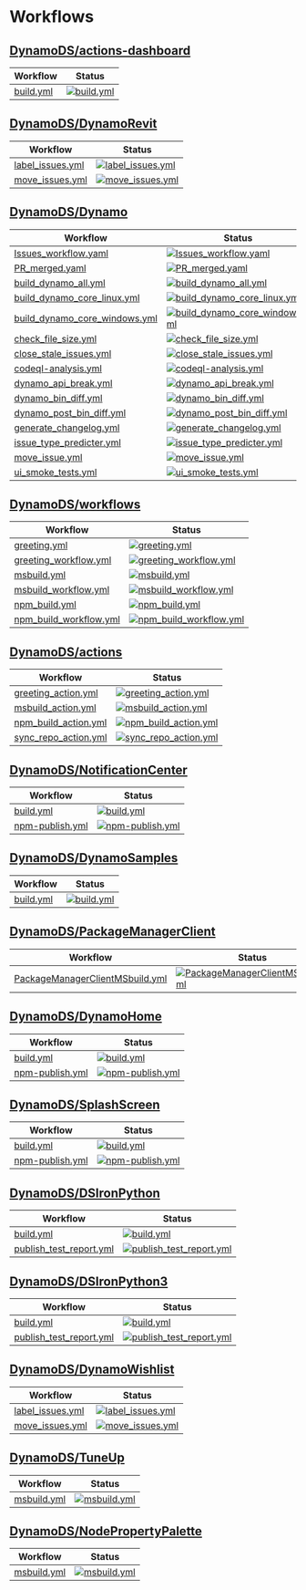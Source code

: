 # Workflows

## [DynamoDS/actions-dashboard](https://github.com/DynamoDS/actions-dashboard)

Workflow | Status
---------|--------
[build.yml](https://github.com/DynamoDS/actions-dashboard/actions/workflows/build.yml) | [![build.yml](https://github.com/DynamoDS/actions-dashboard/actions/workflows/build.yml/badge.svg)](https://github.com/DynamoDS/actions-dashboard/actions/workflows/build.yml)

## [DynamoDS/DynamoRevit](https://github.com/DynamoDS/DynamoRevit)

Workflow | Status
---------|--------
[label_issues.yml](https://github.com/DynamoDS/DynamoRevit/actions/workflows/label_issues.yml) | [![label_issues.yml](https://github.com/DynamoDS/DynamoRevit/actions/workflows/label_issues.yml/badge.svg)](https://github.com/DynamoDS/DynamoRevit/actions/workflows/label_issues.yml)
[move_issues.yml](https://github.com/DynamoDS/DynamoRevit/actions/workflows/move_issues.yml) | [![move_issues.yml](https://github.com/DynamoDS/DynamoRevit/actions/workflows/move_issues.yml/badge.svg)](https://github.com/DynamoDS/DynamoRevit/actions/workflows/move_issues.yml)

## [DynamoDS/Dynamo](https://github.com/DynamoDS/Dynamo)

Workflow | Status
---------|--------
[Issues_workflow.yaml](https://github.com/DynamoDS/Dynamo/actions/workflows/Issues_workflow.yaml) | [![Issues_workflow.yaml](https://github.com/DynamoDS/Dynamo/actions/workflows/Issues_workflow.yaml/badge.svg)](https://github.com/DynamoDS/Dynamo/actions/workflows/Issues_workflow.yaml)
[PR_merged.yaml](https://github.com/DynamoDS/Dynamo/actions/workflows/PR_merged.yaml) | [![PR_merged.yaml](https://github.com/DynamoDS/Dynamo/actions/workflows/PR_merged.yaml/badge.svg)](https://github.com/DynamoDS/Dynamo/actions/workflows/PR_merged.yaml)
[build_dynamo_all.yml](https://github.com/DynamoDS/Dynamo/actions/workflows/build_dynamo_all.yml) | [![build_dynamo_all.yml](https://github.com/DynamoDS/Dynamo/actions/workflows/build_dynamo_all.yml/badge.svg)](https://github.com/DynamoDS/Dynamo/actions/workflows/build_dynamo_all.yml)
[build_dynamo_core_linux.yml](https://github.com/DynamoDS/Dynamo/actions/workflows/build_dynamo_core_linux.yml) | [![build_dynamo_core_linux.yml](https://github.com/DynamoDS/Dynamo/actions/workflows/build_dynamo_core_linux.yml/badge.svg)](https://github.com/DynamoDS/Dynamo/actions/workflows/build_dynamo_core_linux.yml)
[build_dynamo_core_windows.yml](https://github.com/DynamoDS/Dynamo/actions/workflows/build_dynamo_core_windows.yml) | [![build_dynamo_core_windows.yml](https://github.com/DynamoDS/Dynamo/actions/workflows/build_dynamo_core_windows.yml/badge.svg)](https://github.com/DynamoDS/Dynamo/actions/workflows/build_dynamo_core_windows.yml)
[check_file_size.yml](https://github.com/DynamoDS/Dynamo/actions/workflows/check_file_size.yml) | [![check_file_size.yml](https://github.com/DynamoDS/Dynamo/actions/workflows/check_file_size.yml/badge.svg)](https://github.com/DynamoDS/Dynamo/actions/workflows/check_file_size.yml)
[close_stale_issues.yml](https://github.com/DynamoDS/Dynamo/actions/workflows/close_stale_issues.yml) | [![close_stale_issues.yml](https://github.com/DynamoDS/Dynamo/actions/workflows/close_stale_issues.yml/badge.svg)](https://github.com/DynamoDS/Dynamo/actions/workflows/close_stale_issues.yml)
[codeql-analysis.yml](https://github.com/DynamoDS/Dynamo/actions/workflows/codeql-analysis.yml) | [![codeql-analysis.yml](https://github.com/DynamoDS/Dynamo/actions/workflows/codeql-analysis.yml/badge.svg)](https://github.com/DynamoDS/Dynamo/actions/workflows/codeql-analysis.yml)
[dynamo_api_break.yml](https://github.com/DynamoDS/Dynamo/actions/workflows/dynamo_api_break.yml) | [![dynamo_api_break.yml](https://github.com/DynamoDS/Dynamo/actions/workflows/dynamo_api_break.yml/badge.svg)](https://github.com/DynamoDS/Dynamo/actions/workflows/dynamo_api_break.yml)
[dynamo_bin_diff.yml](https://github.com/DynamoDS/Dynamo/actions/workflows/dynamo_bin_diff.yml) | [![dynamo_bin_diff.yml](https://github.com/DynamoDS/Dynamo/actions/workflows/dynamo_bin_diff.yml/badge.svg)](https://github.com/DynamoDS/Dynamo/actions/workflows/dynamo_bin_diff.yml)
[dynamo_post_bin_diff.yml](https://github.com/DynamoDS/Dynamo/actions/workflows/dynamo_post_bin_diff.yml) | [![dynamo_post_bin_diff.yml](https://github.com/DynamoDS/Dynamo/actions/workflows/dynamo_post_bin_diff.yml/badge.svg)](https://github.com/DynamoDS/Dynamo/actions/workflows/dynamo_post_bin_diff.yml)
[generate_changelog.yml](https://github.com/DynamoDS/Dynamo/actions/workflows/generate_changelog.yml) | [![generate_changelog.yml](https://github.com/DynamoDS/Dynamo/actions/workflows/generate_changelog.yml/badge.svg)](https://github.com/DynamoDS/Dynamo/actions/workflows/generate_changelog.yml)
[issue_type_predicter.yml](https://github.com/DynamoDS/Dynamo/actions/workflows/issue_type_predicter.yml) | [![issue_type_predicter.yml](https://github.com/DynamoDS/Dynamo/actions/workflows/issue_type_predicter.yml/badge.svg)](https://github.com/DynamoDS/Dynamo/actions/workflows/issue_type_predicter.yml)
[move_issue.yml](https://github.com/DynamoDS/Dynamo/actions/workflows/move_issue.yml) | [![move_issue.yml](https://github.com/DynamoDS/Dynamo/actions/workflows/move_issue.yml/badge.svg)](https://github.com/DynamoDS/Dynamo/actions/workflows/move_issue.yml)
[ui_smoke_tests.yml](https://github.com/DynamoDS/Dynamo/actions/workflows/ui_smoke_tests.yml) | [![ui_smoke_tests.yml](https://github.com/DynamoDS/Dynamo/actions/workflows/ui_smoke_tests.yml/badge.svg)](https://github.com/DynamoDS/Dynamo/actions/workflows/ui_smoke_tests.yml)

## [DynamoDS/workflows](https://github.com/DynamoDS/workflows)

Workflow | Status
---------|--------
[greeting.yml](https://github.com/DynamoDS/workflows/actions/workflows/greeting.yml) | [![greeting.yml](https://github.com/DynamoDS/workflows/actions/workflows/greeting.yml/badge.svg)](https://github.com/DynamoDS/workflows/actions/workflows/greeting.yml)
[greeting_workflow.yml](https://github.com/DynamoDS/workflows/actions/workflows/greeting_workflow.yml) | [![greeting_workflow.yml](https://github.com/DynamoDS/workflows/actions/workflows/greeting_workflow.yml/badge.svg)](https://github.com/DynamoDS/workflows/actions/workflows/greeting_workflow.yml)
[msbuild.yml](https://github.com/DynamoDS/workflows/actions/workflows/msbuild.yml) | [![msbuild.yml](https://github.com/DynamoDS/workflows/actions/workflows/msbuild.yml/badge.svg)](https://github.com/DynamoDS/workflows/actions/workflows/msbuild.yml)
[msbuild_workflow.yml](https://github.com/DynamoDS/workflows/actions/workflows/msbuild_workflow.yml) | [![msbuild_workflow.yml](https://github.com/DynamoDS/workflows/actions/workflows/msbuild_workflow.yml/badge.svg)](https://github.com/DynamoDS/workflows/actions/workflows/msbuild_workflow.yml)
[npm_build.yml](https://github.com/DynamoDS/workflows/actions/workflows/npm_build.yml) | [![npm_build.yml](https://github.com/DynamoDS/workflows/actions/workflows/npm_build.yml/badge.svg)](https://github.com/DynamoDS/workflows/actions/workflows/npm_build.yml)
[npm_build_workflow.yml](https://github.com/DynamoDS/workflows/actions/workflows/npm_build_workflow.yml) | [![npm_build_workflow.yml](https://github.com/DynamoDS/workflows/actions/workflows/npm_build_workflow.yml/badge.svg)](https://github.com/DynamoDS/workflows/actions/workflows/npm_build_workflow.yml)

## [DynamoDS/actions](https://github.com/DynamoDS/actions)

Workflow | Status
---------|--------
[greeting_action.yml](https://github.com/DynamoDS/actions/actions/workflows/greeting_action.yml) | [![greeting_action.yml](https://github.com/DynamoDS/actions/actions/workflows/greeting_action.yml/badge.svg)](https://github.com/DynamoDS/actions/actions/workflows/greeting_action.yml)
[msbuild_action.yml](https://github.com/DynamoDS/actions/actions/workflows/msbuild_action.yml) | [![msbuild_action.yml](https://github.com/DynamoDS/actions/actions/workflows/msbuild_action.yml/badge.svg)](https://github.com/DynamoDS/actions/actions/workflows/msbuild_action.yml)
[npm_build_action.yml](https://github.com/DynamoDS/actions/actions/workflows/npm_build_action.yml) | [![npm_build_action.yml](https://github.com/DynamoDS/actions/actions/workflows/npm_build_action.yml/badge.svg)](https://github.com/DynamoDS/actions/actions/workflows/npm_build_action.yml)
[sync_repo_action.yml](https://github.com/DynamoDS/actions/actions/workflows/sync_repo_action.yml) | [![sync_repo_action.yml](https://github.com/DynamoDS/actions/actions/workflows/sync_repo_action.yml/badge.svg)](https://github.com/DynamoDS/actions/actions/workflows/sync_repo_action.yml)

## [DynamoDS/NotificationCenter](https://github.com/DynamoDS/NotificationCenter)

Workflow | Status
---------|--------
[build.yml](https://github.com/DynamoDS/NotificationCenter/actions/workflows/build.yml) | [![build.yml](https://github.com/DynamoDS/NotificationCenter/actions/workflows/build.yml/badge.svg)](https://github.com/DynamoDS/NotificationCenter/actions/workflows/build.yml)
[npm-publish.yml](https://github.com/DynamoDS/NotificationCenter/actions/workflows/npm-publish.yml) | [![npm-publish.yml](https://github.com/DynamoDS/NotificationCenter/actions/workflows/npm-publish.yml/badge.svg)](https://github.com/DynamoDS/NotificationCenter/actions/workflows/npm-publish.yml)

## [DynamoDS/DynamoSamples](https://github.com/DynamoDS/DynamoSamples)

Workflow | Status
---------|--------
[build.yml](https://github.com/DynamoDS/DynamoSamples/actions/workflows/build.yml) | [![build.yml](https://github.com/DynamoDS/DynamoSamples/actions/workflows/build.yml/badge.svg)](https://github.com/DynamoDS/DynamoSamples/actions/workflows/build.yml)

## [DynamoDS/PackageManagerClient](https://github.com/DynamoDS/PackageManagerClient)

Workflow | Status
---------|--------
[PackageManagerClientMSbuild.yml](https://github.com/DynamoDS/PackageManagerClient/actions/workflows/PackageManagerClientMSbuild.yml) | [![PackageManagerClientMSbuild.yml](https://github.com/DynamoDS/PackageManagerClient/actions/workflows/PackageManagerClientMSbuild.yml/badge.svg)](https://github.com/DynamoDS/PackageManagerClient/actions/workflows/PackageManagerClientMSbuild.yml)

## [DynamoDS/DynamoHome](https://github.com/DynamoDS/DynamoHome)

Workflow | Status
---------|--------
[build.yml](https://github.com/DynamoDS/DynamoHome/actions/workflows/build.yml) | [![build.yml](https://github.com/DynamoDS/DynamoHome/actions/workflows/build.yml/badge.svg)](https://github.com/DynamoDS/DynamoHome/actions/workflows/build.yml)
[npm-publish.yml](https://github.com/DynamoDS/DynamoHome/actions/workflows/npm-publish.yml) | [![npm-publish.yml](https://github.com/DynamoDS/DynamoHome/actions/workflows/npm-publish.yml/badge.svg)](https://github.com/DynamoDS/DynamoHome/actions/workflows/npm-publish.yml)

## [DynamoDS/SplashScreen](https://github.com/DynamoDS/SplashScreen)

Workflow | Status
---------|--------
[build.yml](https://github.com/DynamoDS/SplashScreen/actions/workflows/build.yml) | [![build.yml](https://github.com/DynamoDS/SplashScreen/actions/workflows/build.yml/badge.svg)](https://github.com/DynamoDS/SplashScreen/actions/workflows/build.yml)
[npm-publish.yml](https://github.com/DynamoDS/SplashScreen/actions/workflows/npm-publish.yml) | [![npm-publish.yml](https://github.com/DynamoDS/SplashScreen/actions/workflows/npm-publish.yml/badge.svg)](https://github.com/DynamoDS/SplashScreen/actions/workflows/npm-publish.yml)

## [DynamoDS/DSIronPython](https://github.com/DynamoDS/DSIronPython)

Workflow | Status
---------|--------
[build.yml](https://github.com/DynamoDS/DSIronPython/actions/workflows/build.yml) | [![build.yml](https://github.com/DynamoDS/DSIronPython/actions/workflows/build.yml/badge.svg)](https://github.com/DynamoDS/DSIronPython/actions/workflows/build.yml)
[publish_test_report.yml](https://github.com/DynamoDS/DSIronPython/actions/workflows/publish_test_report.yml) | [![publish_test_report.yml](https://github.com/DynamoDS/DSIronPython/actions/workflows/publish_test_report.yml/badge.svg)](https://github.com/DynamoDS/DSIronPython/actions/workflows/publish_test_report.yml)

## [DynamoDS/DSIronPython3](https://github.com/DynamoDS/DSIronPython3)

Workflow | Status
---------|--------
[build.yml](https://github.com/DynamoDS/DSIronPython3/actions/workflows/build.yml) | [![build.yml](https://github.com/DynamoDS/DSIronPython3/actions/workflows/build.yml/badge.svg)](https://github.com/DynamoDS/DSIronPython3/actions/workflows/build.yml)
[publish_test_report.yml](https://github.com/DynamoDS/DSIronPython3/actions/workflows/publish_test_report.yml) | [![publish_test_report.yml](https://github.com/DynamoDS/DSIronPython3/actions/workflows/publish_test_report.yml/badge.svg)](https://github.com/DynamoDS/DSIronPython3/actions/workflows/publish_test_report.yml)

## [DynamoDS/DynamoWishlist](https://github.com/DynamoDS/DynamoWishlist)

Workflow | Status
---------|--------
[label_issues.yml](https://github.com/DynamoDS/DynamoWishlist/actions/workflows/label_issues.yml) | [![label_issues.yml](https://github.com/DynamoDS/DynamoWishlist/actions/workflows/label_issues.yml/badge.svg)](https://github.com/DynamoDS/DynamoWishlist/actions/workflows/label_issues.yml)
[move_issues.yml](https://github.com/DynamoDS/DynamoWishlist/actions/workflows/move_issues.yml) | [![move_issues.yml](https://github.com/DynamoDS/DynamoWishlist/actions/workflows/move_issues.yml/badge.svg)](https://github.com/DynamoDS/DynamoWishlist/actions/workflows/move_issues.yml)

## [DynamoDS/TuneUp](https://github.com/DynamoDS/TuneUp)

Workflow | Status
---------|--------
[msbuild.yml](https://github.com/DynamoDS/TuneUp/actions/workflows/msbuild.yml) | [![msbuild.yml](https://github.com/DynamoDS/TuneUp/actions/workflows/msbuild.yml/badge.svg)](https://github.com/DynamoDS/TuneUp/actions/workflows/msbuild.yml)

## [DynamoDS/NodePropertyPalette](https://github.com/DynamoDS/NodePropertyPalette)

Workflow | Status
---------|--------
[msbuild.yml](https://github.com/DynamoDS/NodePropertyPalette/actions/workflows/msbuild.yml) | [![msbuild.yml](https://github.com/DynamoDS/NodePropertyPalette/actions/workflows/msbuild.yml/badge.svg)](https://github.com/DynamoDS/NodePropertyPalette/actions/workflows/msbuild.yml)

